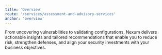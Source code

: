 ```yaml
---
title: 'Overview'
route: '/services/assessment-and-advisory-services'
anchor: 'overview'
---
```


From uncovering vulnerabilities to validating configurations, Nexum delivers actionable insights and tailored recommendations that enable you to reduce risk, strengthen defenses, and align your security investments with your business objectives.
